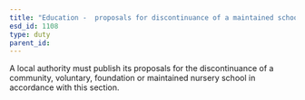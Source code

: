 ```yaml
---
title: "Education -  proposals for discontinuance of a maintained school"
esd_id: 1108
type: duty
parent_id:  
---
```


A local authority must publish its proposals for the discontinuance of a community, voluntary, foundation or maintained nursery school in accordance with this section.

